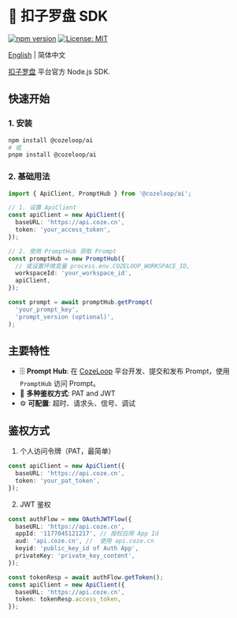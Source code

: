 # 🧭 扣子罗盘 SDK

[![npm version](https://img.shields.io/npm/v/%40cozeloop%2Fai)](https://www.npmjs.com/package/@cozeloop/ai)
[![License: MIT](https://img.shields.io/badge/License-MIT-yellow.svg)](https://opensource.org/licenses/MIT)

[English](./README.md) | 简体中文

[扣子罗盘](https://loop.coze.cn) 平台官方 Node.js SDK.

## 快速开始

### 1. 安装

```sh
npm install @cozeloop/ai
# 或
pnpm install @cozeloop/ai
```

### 2. 基础用法
```typescript
import { ApiClient, PromptHub } from '@cozeloop/ai';

// 1. 设置 ApiClient
const apiClient = new ApiClient({
  baseURL: 'https://api.coze.cn',
  token: 'your_access_token',
});

// 2. 使用 PromptHub 获取 Prompt
const promptHub = new PromptHub({
  // 或设置环境变量 process.env.COZELOOP_WORKSPACE_ID,
  workspaceId: 'your_workspace_id',
  apiClient,
});

const prompt = await promptHub.getPrompt(
  'your_prompt_key',
  'prompt_version (optional)',
);
```

## 主要特性
- 🗄️ **Prompt Hub**: 在 [CozeLoop](https://loop.coze.cn) 平台开发、提交和发布 Prompt，使用 `PromptHub` 访问 Prompt。
- 🔐 **多种鉴权方式**: PAT and JWT
- ⚙️ **可配置**: 超时、请求头、信号、调试

## 鉴权方式

1. 个人访问令牌（PAT，最简单）
```typescript
const apiClient = new ApiClient({
  baseURL: 'https://api.coze.cn',
  token: 'your_pat_token',
});
```

2. JWT 鉴权
```typescript
const authFlow = new OAuthJWTFlow({
  baseURL: 'https://api.coze.cn',
  appId: '1177045121217', // 授权应用 App Id
  aud: 'api.coze.cn', //  使用 api.coze.cn
  keyid: 'public_key_id of Auth App',
  privateKey: 'private_key_content',
});

const tokenResp = await authFlow.getToken();
const apiClient = new ApiClient({
  baseURL: 'https://api.coze.cn',
  token: tokenResp.access_token,
});
```
